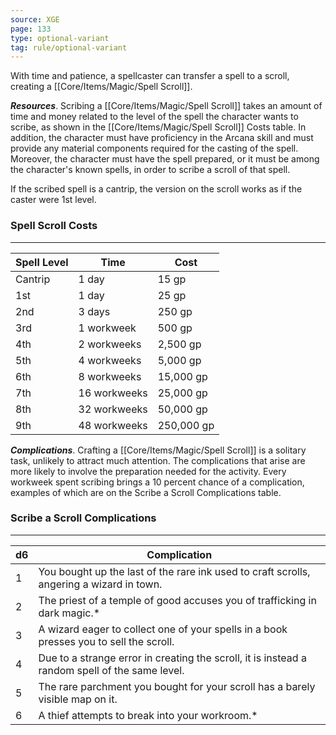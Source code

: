 ```yaml
---
source: XGE
page: 133
type: optional-variant
tag: rule/optional-variant
---
```


With time and patience, a spellcaster can transfer a spell to a scroll, creating a [[Core/Items/Magic/Spell Scroll]].

**_Resources_**. Scribing a [[Core/Items/Magic/Spell Scroll]] takes an amount of time and money related to the level of the spell the character wants to scribe, as shown in the [[Core/Items/Magic/Spell Scroll]] Costs table. In addition, the character must have proficiency in the Arcana skill and must provide any material components required for the casting of the spell. Moreover, the character must have the spell prepared, or it must be among the character's known spells, in order to scribe a scroll of that spell.

If the scribed spell is a cantrip, the version on the scroll works as if the caster were 1st level.

### Spell Scroll Costs
---
|Spell Level|Time|Cost|
|-----|-----|-----|
|Cantrip|1 day|15 gp|
|1st|1 day|25 gp|
|2nd|3 days|250 gp|
|3rd|1 workweek|500 gp|
|4th|2 workweeks|2,500 gp|
|5th|4 workweeks|5,000 gp|
|6th|8 workweeks|15,000 gp|
|7th|16 workweeks|25,000 gp|
|8th|32 workweeks|50,000 gp|
|9th|48 workweeks|250,000 gp|

**_Complications_**. Crafting a [[Core/Items/Magic/Spell Scroll]] is a solitary task, unlikely to attract much attention. The complications that arise are more likely to involve the preparation needed for the activity. Every workweek spent scribing brings a 10 percent chance of a complication, examples of which are on the Scribe a Scroll Complications table.

### Scribe a Scroll Complications
---
|d6|Complication|
|---|-----------|
|1|You bought up the last of the rare ink used to craft scrolls, angering a wizard in town.|
|2|The priest of a temple of good accuses you of trafficking in dark magic.*|
|3|A wizard eager to collect one of your spells in a book presses you to sell the scroll.|
|4|Due to a strange error in creating the scroll, it is instead a random spell of the same level.|
|5|The rare parchment you bought for your scroll has a barely visible map on it.|
|6|A thief attempts to break into your workroom.*|

